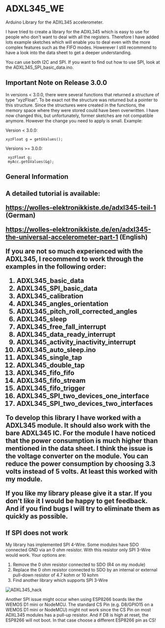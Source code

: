 # ADXL345_WE
Arduino Library for the ADXL345 accelerometer. 

I have tried to create a library for the ADXL345 which is easy to use for people who don't want to deal with all the registers. Therefore I have added lots example sketches which will enable you to deal even with the more complex features such as the FIFO modes. Howerever I still recommend to have a look into the data sheet to get a deeper understanding. 

You can use both I2C and SPI. If you want to find out how to use SPI, look at the ADXL345_SPI_basic_data.ino. 

<h2>Important Note on Release 3.0.0</h2>

In versions < 3.0.0, there were several functions that returned a structure of type "xyzFloat". To be exact not the structure was returned but a pointer to this structure. Since the structures were created in the functions, the memory space where they were stored could have been overwritten. I have now changed this, but unfortunately, former sketches are not compatible anymore. However the change you need to apply is small. Example: 

Version < 3.0.0:
````
xyzFloat g = getGValues();
````

Versions >= 3.0.0:
````
 xyzFloat g;
 myAcc.getGValues(&g);
````

<h2>General Information<h2>

A detailed tutorial is available: 

https://wolles-elektronikkiste.de/adxl345-teil-1  (German)

https://wolles-elektronikkiste.de/en/adxl345-the-universal-accelerometer-part-1  (English) 

If you are not so much experienced with the ADXL345, I recommend to work through the examples in the following order:

1) ADXL345_basic_data
2) ADXL345_SPI_basic_data
3) ADXL345_calibration
4) ADXL345_angles_orientation
5) ADXL345_pitch_roll_corrected_angles
6) ADXL345_sleep
7) ADXL345_free_fall_interrupt
8) ADXL345_data_ready_interrupt
9) ADXL345_activity_inactivity_interrupt
10) ADXL345_auto_sleep.ino
11) ADXL345_single_tap
12) ADXL345_double_tap
13) ADXL345_fifo_fifo
14) ADXL345_fifo_stream
15) ADXL345_fifo_trigger
16) ADXL345_SPI_two_devices_one_interface
17) ADXL345_SPI_two_devices_two_interfaces

To develop this library I have worked with a ADXL345 module. It should also work with the bare ADXL345 IC. For the module I have noticed that the power consumption is much higher than mentioned in the data sheet. I think the issue is the voltage converter on the module. You can reduce the power consumption by choosing 3.3 volts instead of 5 volts. At least this worked with my module. 

If you like my library please give it a star. If you don't like it I would be happy to get feedback. And if you find bugs I will try to eliminate them as quickly as possible. 

<h2>If SPI does not work</h2>

My library has implemented SPI 4-Wire. Some modules have SDO connected GND via an 0 ohm resistor. With this resistor only SPI 3-Wire would work. Your options are:

1) Remove the 0 ohm resistor connected to SDO (R4 on my module)
2) Replace the 0 ohm resistor connected to SDO by an internal or external pull-down resistor of 4.7 kohm or 10 kohm
3) Find another library which supports SPI 3-Wire

![ADXL345_hack](https://github.com/wollewald/ADXL345_WE/assets/41305162/2fc39482-70f7-4de1-ac0b-2e27f28ac15e)

Another SPI issue might occur when using ESP8266 boards like the WEMOS D1 mini or NodeMCU. The standard CS Pin (e.g. D8/GPIO15 on a WEMOS D1 mini or NodeMCU) might not work since the CS Pin on most ADXL345 modules has a pull-up resistor. And if D8 is high at reset, the ESP8266 will not boot. In that case choose a different ESP8266 pin as CS!  

